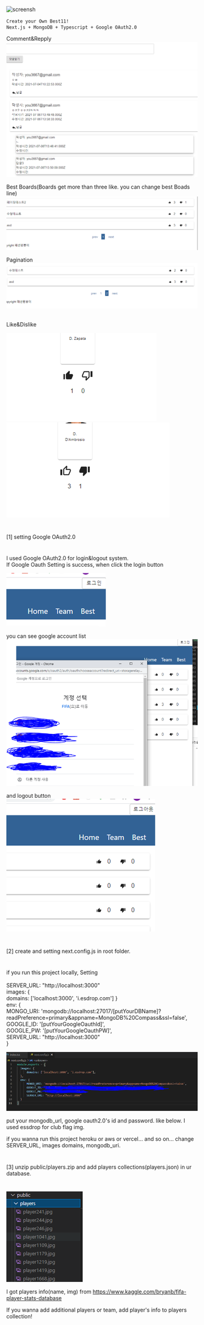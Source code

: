![screensh](./readme_img/MyBest11.gif)

    Create your Own Best11!
    Next.js + MongoDB + Typescript + Google OAuth2.0

Comment&Repply
![screensh](./readme_img/comment&repply.PNG)

Best Boards(Boards get more than three like. you can change best Boads line)
![screensh](/readme_img/best.PNG)

Pagination
![screensh](/readme_img/pagination.PNG)

<br/>
Like&Dislike

![screensh](/readme_img/like.PNG)
![screensh](/readme_img/like2.PNG)
#
[1] setting Google OAuth2.0
#
I used Google OAuth2.0 for login&logout system.
<br/>
If Google Oauth Setting is success, when click the login button

![screensh](./readme_img/login.PNG)

you can see google account list
![screensh](./readme_img/login2.PNG)

and logout button<br/>
![screensh](./readme_img/login3.PNG)

#
[2] create and setting next.config.js in root folder.  
#

if you run this project locally, Setting 
<br/><br/>
SERVER_URL: "http://localhost:3000"
<br/>
images: {
<br/>
    domains: ['localhost:3000', 'i.esdrop.com']
}
<br/>
  env: {
      <br/>
      MONGO_URI: 'mongodb://localhost:27017/[putYourDBName]?
      <br/>
      readPreference=primary&appname=MongoDB%20Compass&ssl=false',
      <br/>
      GOOGLE_ID: '[putYourGoogleOauthId]',
      <br/>
      GOOGLE_PW: '[putYourGoogleOauthPW]',
      <br/>
      SERVER_URL: "http://localhost:3000"
      <br/>
  }


![screensh](./readme_img/nextconfig.PNG)

put your mongodb_url, google oauth2.0's id and password. like below.
I used essdrop for club flag img.

if you wanna run this project heroku or aws or vercel... and so on...
change SERVER_URL, images domains, mongodb_uri.

#
[3] unzip public/players.zip and add players collections(players.json) in ur database.
#

![screensh](./readme_img/unzip.PNG)

I got players info(name, img) from https://www.kaggle.com/bryanb/fifa-player-stats-database

If you wanna add additional players or team, add player's info to players collection!
